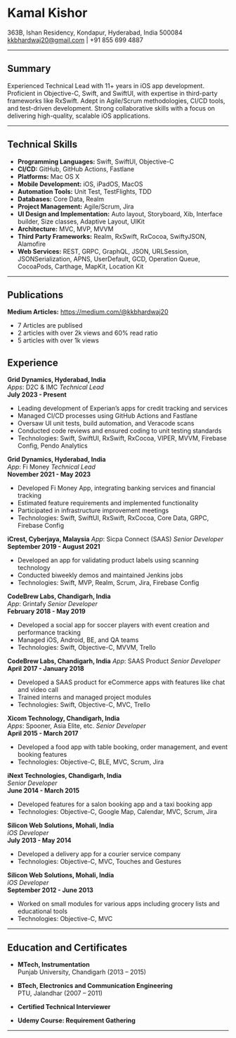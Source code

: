 # Kamal Kishor

363B, Ishan Residency, Kondapur, Hyderabad, India 500084  
kkbhardwaj20@gmail.com | +91 855 699 4887

---

## Summary
Experienced Technical Lead with 11+ years in iOS app development. Proficient in Objective-C, Swift, and SwiftUI, with expertise in third-party frameworks like RxSwift. Adept in Agile/Scrum methodologies, CI/CD tools, and test-driven development. Strong collaborative skills with a focus on delivering high-quality, scalable iOS applications.

---

## Technical Skills
- **Programming Languages:** Swift, SwiftUI, Objective-C
- **CI/CD:** GitHub, GitHub Actions, Fastlane
- **Platforms:** Mac OS X
- **Mobile Development:** iOS, iPadOS, MacOS
- **Automation Tools:** Unit Test, TestFlights, TDD
- **Databases:** Core Data, Realm
- **Project Management:** Agile/Scrum, Jira
- **UI Design and Implementation:** Auto layout, Storyboard, Xib, Interface builder, Size classes, Adaptive Layout, UIKit
- **Architecture:** MVC, MVP, MVVM
- **Third Party Frameworks:** Realm, RxSwift, RxCocoa, SwiftyJSON, Alamofire
- **Web Services:** REST, GRPC, GraphQL, JSON, URLSession, JSONSerialization, APNS, UserDefault, GCD, Operation Queue, CocoaPods, Carthage, MapKit, Location Kit

---

## Publications
**Medium Articles:** https://medium.com/@kkbhardwaj20 

- 7 Articles are publised
- 2 articles with over 2k views and 60% read ratio
- 5 articles with over 1k views

## Experience

**Grid Dynamics, Hyderabad, India**  
*Apps*: D2C & IMC
*Technical Lead*  
**July 2023 - Present**

- Leading development of Experian’s apps for credit tracking and services
- Managed CI/CD processes using GitHub Actions and Fastlane
- Oversaw UI unit tests, build automation, and Veracode scans
- Conducted code reviews and ensured coding to unit testing standards
- Technologies: Swift, SwiftUI, RxSwift, RxCocoa, VIPER, MVVM, Firebase Config, Pendo Analytics

**Grid Dynamics, Hyderabad, India**  
*App*: Fi Money
*Technical Lead*  
**November 2021 - May 2023**

- Developed Fi Money App, integrating banking services and financial tracking
- Estimated feature requirements and implemented functionality
- Participated in infrastructure improvement meetings
- Technologies: Swift, SwiftUI, RxSwift, RxCocoa, Core Data, GRPC, Firebase Config

**iCrest, Cyberjaya, Malaysia** 
*App*: Sicpa Connect (SAAS) 
*Senior Developer*  
**September 2019 - August 2021**

- Developed an app for validating product labels using scanning technology
- Conducted biweekly demos and maintained Jenkins jobs
- Technologies: Swift, MVP, Realm, Scrum, Jira, Firebase Config

**CodeBrew Labs, Chandigarh, India**  
*App*: Grintafy
*Senior Developer*  
**February 2018 - May 2019**

- Developed a social app for soccer players with event creation and performance tracking
- Managed iOS, Android, BE, and QA teams
- Technologies: Swift, Objective-C, MVVM, Trello

**CodeBrew Labs, Chandigarh, India** 
*App*: SAAS Product
*Senior Developer*  
**April 2017 - January 2018**

- Developed a SAAS product for eCommerce apps with features like chat and video call
- Trained interns and managed project modules
- Technologies: Swift, Objective-C, MVC, Trello

**Xicom Technology, Chandigarh, India**  
*Apps*: Spooner, Asia Elite, etc.
*Senior Developer*  
**April 2015 - March 2017**

- Developed a food app with table booking, order management, and event booking features
- Technologies: Objective-C, BLE, MVC, Scrum, Jira

**iNext Technologies, Chandigarh, India**  
*Senior Developer*  
**June 2014 - March 2015**

- Developed features for a salon booking app and a taxi booking app
- Technologies: Objective-C, Google Map, Calendar, MVC, Scrum, Jira

**Silicon Web Solutions, Mohali, India**  
*iOS Developer*  
**July 2013 - May 2014**

- Developed a delivery app for a courier service company
- Technologies: Objective-C, MVC, Touches and Gestures

**Silicon Web Solutions, Mohali, India**  
*iOS Developer*  
**September 2012 - June 2013**

- Worked on small modules for various apps including grocery lists and educational tools
- Technologies: Objective-C, MVC

---

## Education and Certificates

- **MTech, Instrumentation**  
  Punjab University, Chandigarh (2013 – 2015)

- **BTech, Electronics and Communication Engineering**  
  PTU, Jalandhar (2007 – 2011)

- **Certified Technical Interviewer**
- **Udemy Course: Requirement Gathering**

---
